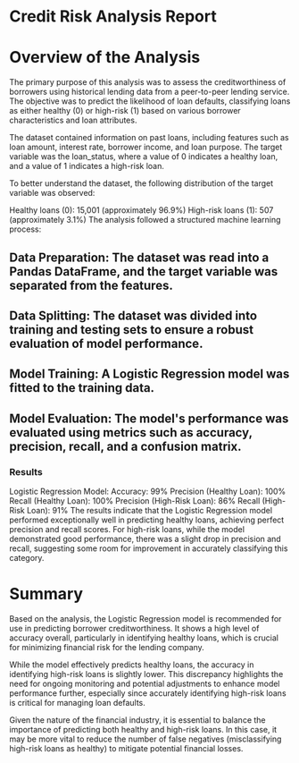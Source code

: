 # Credit Risk Analysis Report
# Overview of the Analysis
The primary purpose of this analysis was to assess the creditworthiness of borrowers using historical lending data from a peer-to-peer lending service. The objective was to predict the likelihood of loan defaults, classifying loans as either healthy (0) or high-risk (1) based on various borrower characteristics and loan attributes.

The dataset contained information on past loans, including features such as loan amount, interest rate, borrower income, and loan purpose. The target variable was the loan_status, where a value of 0 indicates a healthy loan, and a value of 1 indicates a high-risk loan.

To better understand the dataset, the following distribution of the target variable was observed:

Healthy loans (0): 15,001 (approximately 96.9%)
High-risk loans (1): 507 (approximately 3.1%)
The analysis followed a structured machine learning process:

## Data Preparation: The dataset was read into a Pandas DataFrame, and the target variable was separated from the features.
## Data Splitting: The dataset was divided into training and testing sets to ensure a robust evaluation of model performance.
## Model Training: A Logistic Regression model was fitted to the training data.
## Model Evaluation: The model's performance was evaluated using metrics such as accuracy, precision, recall, and a confusion matrix.
### Results
Logistic Regression Model:
Accuracy: 99%
Precision (Healthy Loan): 100%
Recall (Healthy Loan): 100%
Precision (High-Risk Loan): 86%
Recall (High-Risk Loan): 91%
The results indicate that the Logistic Regression model performed exceptionally well in predicting healthy loans, achieving perfect precision and recall scores. For high-risk loans, while the model demonstrated good performance, there was a slight drop in precision and recall, suggesting some room for improvement in accurately classifying this category.

# Summary
Based on the analysis, the Logistic Regression model is recommended for use in predicting borrower creditworthiness. It shows a high level of accuracy overall, particularly in identifying healthy loans, which is crucial for minimizing financial risk for the lending company.

While the model effectively predicts healthy loans, the accuracy in identifying high-risk loans is slightly lower. This discrepancy highlights the need for ongoing monitoring and potential adjustments to enhance model performance further, especially since accurately identifying high-risk loans is critical for managing loan defaults.

Given the nature of the financial industry, it is essential to balance the importance of predicting both healthy and high-risk loans. In this case, it may be more vital to reduce the number of false negatives (misclassifying high-risk loans as healthy) to mitigate potential financial losses.

